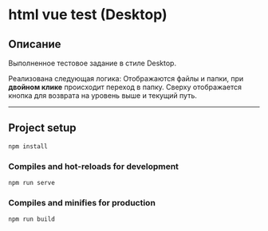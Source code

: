 # html vue test (Desktop)

## Описание
Выполненное тестовое задание в стиле Desktop.

Реализована следующая логика:
Отображаются файлы и папки, при **двойном клике** происходит переход в папку.
Сверху отображается кнопка для возврата на уровень выше и текущий путь.

---

## Project setup
```
npm install
```

### Compiles and hot-reloads for development
```
npm run serve
```

### Compiles and minifies for production
```
npm run build
```
